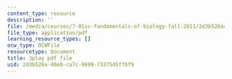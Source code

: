 ```yaml
---
content_type: resource
description: ''
file: /media/courses/7-01sc-fundamentals-of-biology-fall-2011/2d3b526a48e0ca7c969973375d5ffbf9_3edzxv_mYZk.pdf
file_type: application/pdf
learning_resource_types: []
ocw_type: OCWFile
resourcetype: Document
title: 3play pdf file
uid: 2d3b526a-48e0-ca7c-9699-73375d5ffbf9
---
```

